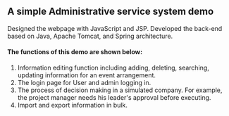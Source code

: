 ## A simple Administrative service system demo

Designed the webpage with JavaScript and JSP.
Developed the back-end based on Java, Apache Tomcat, and Spring architecture.

#### The functions of this demo are shown below:
1. Information editing function including adding, deleting, searching, updating information for an event arrangement.
2. The login page for User and admin logging in.
3. The process of decision making in a simulated company. For example, the project manager needs his leader's approval before executing.
4. Import and export information in bulk.

